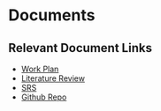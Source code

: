 # Documents


## Relevant Document Links
* [Work Plan](https://docs.google.com/spreadsheets/d/1wlX1xvh39NC-JZS4Wcqcl2kCQ2s6txOuiWpShDskg1Y/edit?usp=sharing)
* [Literature Review](https://github.com/CankayaUniversity/ceng-407-408-2023-2024-Insightio/files/13257022/ceng407LiteratureReview.pdf)
* [SRS](https://github.com/CankayaUniversity/ceng-407-408-2023-2024-Insightio/wiki/SRS)
* [Github Repo](https://github.com/CankayaUniversity/ceng-407-408-2023-2024-Insightio)